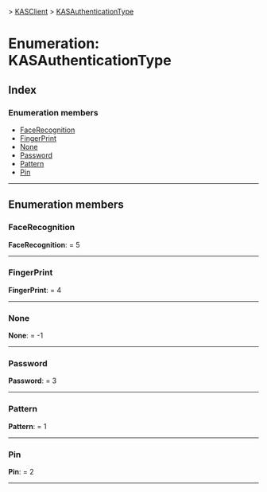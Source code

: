 [](../README.md) > [KASClient](../modules/kasclient.md) > [KASAuthenticationType](../enums/kasclient.kasauthenticationtype.md)

# Enumeration: KASAuthenticationType

## Index

### Enumeration members

* [FaceRecognition](kasclient.kasauthenticationtype.md#facerecognition)
* [FingerPrint](kasclient.kasauthenticationtype.md#fingerprint)
* [None](kasclient.kasauthenticationtype.md#none)
* [Password](kasclient.kasauthenticationtype.md#password)
* [Pattern](kasclient.kasauthenticationtype.md#pattern)
* [Pin](kasclient.kasauthenticationtype.md#pin)



---

## Enumeration members

<a id="facerecognition"></a>

###  FaceRecognition

**FaceRecognition**:  = 5

___
<a id="fingerprint"></a>

###  FingerPrint

**FingerPrint**:  = 4

___
<a id="none"></a>

###  None

**None**:  =  -1

___
<a id="password"></a>

###  Password

**Password**:  = 3

___
<a id="pattern"></a>

###  Pattern

**Pattern**:  = 1

___
<a id="pin"></a>

###  Pin

**Pin**:  = 2

___

